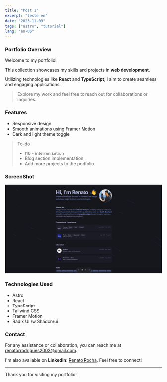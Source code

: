 ```yaml
---
title: "Post 1"
excerpt: "teste en"
date: "2023-11-09"
tags: ["astro", "tutorial"]
lang: "en-US"
---
```


### Portfolio Overview

Welcome to my portfolio!

This collection showcases my skills and projects in **web development**.

Utilizing technologies like **React** and **TypeScript**, I aim to create seamless and engaging applications.

> Explore my work and feel free to reach out for collaborations or inquiries.

### Features

-   Responsive design
-   Smooth animations using Framer Motion
-   Dark and light theme toggle

> To-do
>
> -   I18 - internalization
> -   Blog section implementation
> -   Add more projects to the portfolio

### ScreenShot

![Portfolio Screenshot](./public/project-screenshot.png)

### Technologies Used

-   Astro
-   React
-   TypeScript
-   Tailwind CSS
-   Framer Motion
-   Radix UI /w Shadcn/ui

### Contact

For any assistance or collaboration, you can reach me at [renatorrodrigues2002@gmail.com](mailto:renatorrodrigues2002@gmail.com).

I'm also available on **LinkedIn**: [Renato Rocha](https://www.linkedin.com/in/renato-rrodrigues/). Feel free to connect!

---

Thank you for visiting my portfolio!

